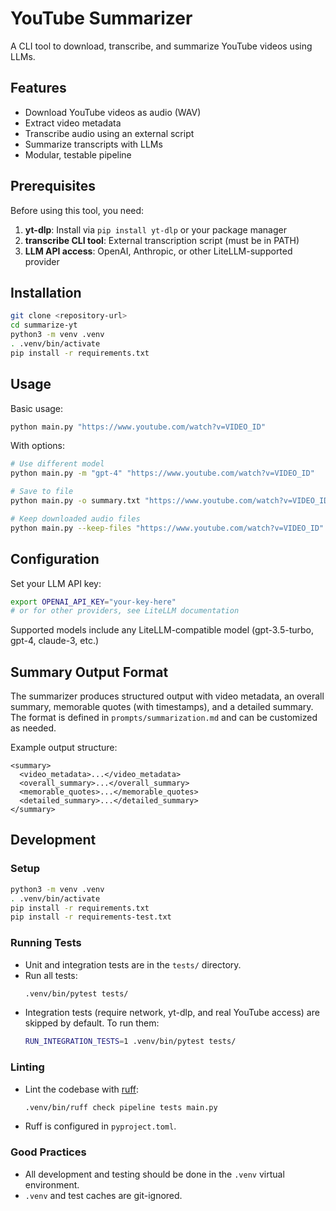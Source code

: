 # YouTube Summarizer

A CLI tool to download, transcribe, and summarize YouTube videos using LLMs.

## Features
- Download YouTube videos as audio (WAV)
- Extract video metadata
- Transcribe audio using an external script
- Summarize transcripts with LLMs
- Modular, testable pipeline

## Prerequisites

Before using this tool, you need:

1. **yt-dlp**: Install via `pip install yt-dlp` or your package manager
2. **transcribe CLI tool**: External transcription script (must be in PATH)
3. **LLM API access**: OpenAI, Anthropic, or other LiteLLM-supported provider

## Installation

```bash
git clone <repository-url>
cd summarize-yt
python3 -m venv .venv
. .venv/bin/activate
pip install -r requirements.txt
```

## Usage

Basic usage:
```bash
python main.py "https://www.youtube.com/watch?v=VIDEO_ID"
```

With options:
```bash
# Use different model
python main.py -m "gpt-4" "https://www.youtube.com/watch?v=VIDEO_ID"

# Save to file
python main.py -o summary.txt "https://www.youtube.com/watch?v=VIDEO_ID"

# Keep downloaded audio files
python main.py --keep-files "https://www.youtube.com/watch?v=VIDEO_ID"
```

## Configuration

Set your LLM API key:
```bash
export OPENAI_API_KEY="your-key-here"
# or for other providers, see LiteLLM documentation
```

Supported models include any LiteLLM-compatible model (gpt-3.5-turbo, gpt-4, claude-3, etc.)

## Summary Output Format
The summarizer produces structured output with video metadata, an overall summary, memorable quotes (with timestamps), and a detailed summary. The format is defined in `prompts/summarization.md` and can be customized as needed.

Example output structure:
```
<summary>
  <video_metadata>...</video_metadata>
  <overall_summary>...</overall_summary>
  <memorable_quotes>...</memorable_quotes>
  <detailed_summary>...</detailed_summary>
</summary>
```

## Development

### Setup
```bash
python3 -m venv .venv
. .venv/bin/activate
pip install -r requirements.txt
pip install -r requirements-test.txt
```

### Running Tests
- Unit and integration tests are in the `tests/` directory.
- Run all tests:
  ```bash
  .venv/bin/pytest tests/
  ```
- Integration tests (require network, yt-dlp, and real YouTube access) are skipped by default. To run them:
  ```bash
  RUN_INTEGRATION_TESTS=1 .venv/bin/pytest tests/
  ```

### Linting
- Lint the codebase with [ruff](https://docs.astral.sh/ruff/):
  ```bash
  .venv/bin/ruff check pipeline tests main.py
  ```
- Ruff is configured in `pyproject.toml`.

### Good Practices
- All development and testing should be done in the `.venv` virtual environment.
- `.venv` and test caches are git-ignored. 